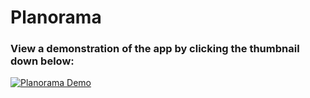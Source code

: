 # Planorama
### View a demonstration of the app by clicking the thumbnail down below:
[![Planorama Demo](http://img.youtube.com/vi/Z5HhqFOGHyg/0.jpg)](http://www.youtube.com/watch?v=Z5HhqFOGHyg)
